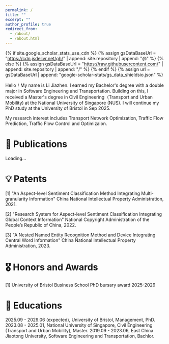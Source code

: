 ```yaml
---
permalink: /
title: ""
excerpt: ""
author_profile: true
redirect_from: 
  - /about/
  - /about.html
---
```


{% if site.google_scholar_stats_use_cdn %}
{% assign gsDataBaseUrl = "https://cdn.jsdelivr.net/gh/" | append: site.repository | append: "@" %}
{% else %}
{% assign gsDataBaseUrl = "https://raw.githubusercontent.com/" | append: site.repository | append: "/" %}
{% endif %}
{% assign url = gsDataBaseUrl | append: "google-scholar-stats/gs_data_shieldsio.json" %}

<span class='anchor' id='about-me'></span>

Hello！My name is Li Jiazhen. I earned my Bachelor's degree with a double major in Software Engineering and Transportation. Building on this, I received a Master's degree in Civil Engineering（Transport and Urban Mobility) at the National University of Singapore (NUS). I will continue my PhD study at the University of Bristol in Sep 2025.

My research interest includes Transport Network Optimization, Traffic Flow Prediction, Traffic Flow Control and Optimizaion.

# 📝  Publications 
Loading...

# 💡  Patents
[1] "An Aspect-level Sentiment Classification Method Integrating Multi-granularity Information" China National Intellectual Property Administration, 2021.

[2] "Research System for Aspect-level Sentiment Classification Integrating Global Context Information" National Copyright Administration of the People’s Republic of China, 2022.

[3] "A Nested Named Entity Recognition Method and Device Integrating Central Word Information" China National Intellectual Property Administration, 2023.

# 🎖 Honors and Awards
[1] University of Bristol Business School PhD bursary award 2025-2029

# 📖 Educations
2025.09 - 2029.06 (expected), University of Bristol, Management, PhD.
2023.08 - 2025.01, National University of Singapore, Civil Engineering (Transport and Urban Mobility), Master.
2019.09 - 2023.06, East China Jiaotong University, Software Engineering and Transportation, Bachlor.

